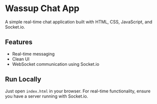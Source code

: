 # Wassup Chat App

A simple real-time chat application built with HTML, CSS, JavaScript, and Socket.io.

## Features
- Real-time messaging
- Clean UI
- WebSocket communication using Socket.io

## Run Locally
Just open `index.html` in your browser. For real-time functionality, ensure you have a server running with Socket.io.

